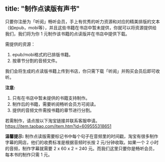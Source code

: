 title: "制作点读版有声书"
---

只要你注册为「听阅」畅听会员，手上有优秀的听力资源和对应的精美排版的文本（如epub，mobi等），并且这些书籍在书店中暂未提供，你就可以将资源提供给我们，我们将为你 1 元制作该书籍的点读版并在书店中提供下载。

需提供的资源：
1. epub/mobi格式的已排版书籍。
2. 按章节分割的音频文件。

我们会将生成的点读版书籍上传到书店，你只需下载「听阅」并购买会员后即可收听。

**注意:**
1. 只有在书店中暂未提供的书籍支持制作。
2. 制作后的书籍，需要听阅畅听会员方可阅读。
3. 提供的音频文件需按书籍的章节进行分割。

若需制作，请点按以下淘宝链接并联系客服申请。
https://item.taobao.com/item.htm?id=609555318651

**温馨提示:**
制作点读版需要标记书中每个句子在音频里的时间戳，淘宝有很多制作字幕的网店，他们的收费标准是根据音频时长按 2 元/分钟收取。如果一个 2 小时的音频，制作字幕就需要 2 x 60 x 2 = 240 元。而我们这里只要你是畅听会员，每本书的制作只需 1 元。